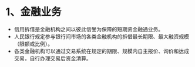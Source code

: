 
# 1、金融业务

- 信用拆借是金融机构之间以彼此信誉为保障的短期资金融通业务。
- 人民银行规定参与银行间市场的各类金融机构的拆借最长期限、最大融资规模（限额或比例）。
- 各类金融机构可以通过交易系统在规定的期限、规模内自主报价、询价和达成交易，自行办理交易后资金清算。 

